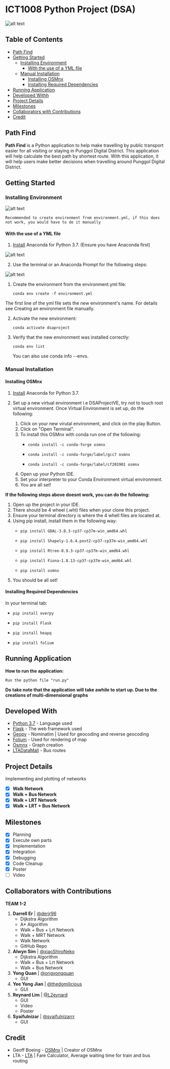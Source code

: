 # ICT1008 Python Project (DSA)<!-- omit in toc -->

![alt text](https://github.com/derjr96/ict1008_python_project/blob/master/static/TeamLogo.jpg "Path Find Team Logo")

## Table of Contents <!-- omit in toc -->
* [Path Find](#path-find)
* [Getting Started](#getting-started)
  * [Installing Environment](#installing-environment)
    * [With the use of a YML file](#with-the-use-of-a-yml-file)
  * [Manual Installation](#manual-installation)
    * [Installing OSMnx](#installing-osmnx)
    * [Installing Required Dependencies](#installing-required-dependencies)
* [Running Application](#running-application)
* [Developed Withh](#developed-with)
* [Project Details](#project-details)
* [Milestones](#milestones)
* [Collaborators with Contributions](#collaborators-with-contributions)
* [Credit](#credit)

## Path Find

**Path Find** is a Python application to help make travelling by public transport easier for all visiting or staying in Punggol Digital District. This application will help calculate the best path by shortest route. With this application, it will help users make better decisions when travelling around Punggol Digital District.

## Getting Started

### Installing Environment

![alt text](https://github.com/derjr96/ict1008_python_project/blob/master/medias/anacondaNavigatorHome.PNG "Anaconda Navigator Home")

    Recommended to create environment from environment.yml, if this does not work, you would have to do it manually

#### With the use of a YML file

1. [Install](https://www.anaconda.com/distribution/) Anaconda for Python 3.7. (Ensure you have Anaconda first)

![alt text](https://github.com/derjr96/ict1008_python_project/blob/master/medias/downloadingConda.PNG "Downloading Anaconda")

2. Use the terminal or an Anaconda Prompt for the following steps:

![alt text](https://github.com/derjr96/ict1008_python_project/blob/master/medias/installingOSMnx.png "Opening Terminal in Conda")

   1. Create the environment from the environment.yml file:

          conda env create -f environment.yml

   The first line of the yml file sets the new environment's name. For details see Creating an environment file manually.

   2. Activate the new environment: 
   
          conda activate dsaproject

   3. Verify that the new environment was installed correctly:

          conda env list
      
      You can also use conda info --envs.

### Manual Installation

#### Installing OSMnx

1. [Install](https://www.anaconda.com/distribution/) Anaconda for Python 3.7.
2. Set up a new virtual environment i.e DSAProjectVE, try not to touch root virtual environment. Once Virtual Environment is set up, do the following:

    1. Click on your new virutal environment, and click on the play Button.
    2. Click on "Open Terminal".
    3. To install this OSMnx with conda run one of the following:
        -     conda install -c conda-forge osmnx
        -     conda install -c conda-forge/label/gcc7 osmnx
        -     conda install -c conda-forge/label/cf201901 osmnx
    4. Open up your Python IDE.
    5. Set your interpreter to your Conda Environment virtual environment.
    6. You are all set!

**If the following steps above doesnt work, you can do the following:**

1. Open up the project in your IDE.
2. There should be 4 wheel (.whl) files when your clone this project.
3. Ensure your terminal directory is where the 4 whell files are located at.
4. Using pip install, install them in the following way:
    -     pip install GDAL-3.0.3-cp37-cp37m-win_amd64.whl
    -     pip install Shapely-1.6.4.post2-cp37-cp37m-win_amd64.whl
    -     pip install Rtree-0.9.3-cp37-cp37m-win_amd64.whl
    -     pip install Fiona-1.8.13-cp37-cp37m-win_amd64.whl
    -     pip install osmnx
5. You should be all set!

#### Installing Required Dependencies

In your terminal tab:
*     pip install overpy
*     pip install Flask
*     pip install heapq
*     pip install folium

## Running Application

**How to run the application:**

    Run the python file "run.py"
    
**Do take note that the application will take awhile to start up. Due to the creations of multi-dimensional graphs**

## Developed With

* [Python 3.7](https://docs.python.org/3.7/) - Language used
* [Flask](https://flask.palletsprojects.com/en/1.1.x/) - The web framework used
* [Geopy](https://geopy.readthedocs.io/en/stable/) - Nominatim | Used for geocoding and reverse geocoding
* [Folium](https://python-visualization.github.io/folium/) - Used for rendering of map
* [Osmnx](https://osmnx.readthedocs.io/en/stable/) - Graph creation
* [LTADataMall](https://www.mytransport.sg/content/mytransport/home/dataMall.html) - Bus routes

## Project Details

Implementing and plotting of networks
* [X] **Walk Network**
* [X] **Walk + Bus Network**
* [X] **Walk + LRT Network**
* [X] **Walk + LRT + Bus Network**

## Milestones

* [X] Planning
* [X] Execute own parts
* [X] Implementation
* [X] Integration
* [X] Debugging
* [X] Code Cleanup
* [X] Poster
* [ ] Video

## Collaborators with Contributions
**TEAM 1-2** 

1. **Darrell Er** | [@derjr96](https://github.com/derjr96)
   * Dijkstra Algorithm
   * A* Algorithm
   * Walk + Bus + Lrt Network
   * Walk + MRT Network
   * Walk Network
   * GitHub Repo
1. **Alwyn Sim** | [@xiaoShiroNeko](https://github.com/xiaoShiroNeko) 
   * Dijkstra Algorithm
   * Walk + Bus + Lrt Network
   * Walk + Bus Network
1. **Yong Quan** | [@ongyongquan](https://github.com/ongyongquan)
   * GUI
1. **Yee Yong Jian** | [@thedomilicious](https://github.com/thedomilicious)
   * GUI
1. **Reynard Lim** | [@L2eynard](https://github.com/L2eynard)
   * GUI
   * Video
   * Poster
1. **Syaifulnizar** | [@syaifulnizarrr](https://github.com/syaifulnizarrr)
   * GUI

## Credit
* Geoff Boeing - [OSMnx](https://github.com/gboeing/osmnx) | Creator of OSMnx
* LTA - [LTA](https://www.lta.gov.sg/content/ltagov/en.html) | Fare Calculator, Average waiting time for train and bus routing
